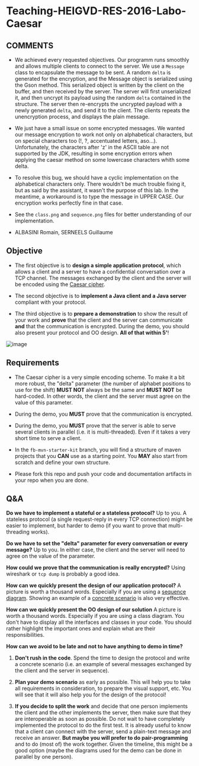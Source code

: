 # Teaching-HEIGVD-RES-2016-Labo-Caesar

## COMMENTS

* We achieved every requested objectives. Our programm runs smoothly and allows multiple clients to connect to the server. We use a `Message` class to encapsulate the message to be sent. A random `delta` is generated for the encryption, and the Message object is serialized using the Gson method. This serialized object is written by the client on the buffer, and then received by the server. The server will first unserialized it, and then uncrypt its payload using the random `delta` contained in the structure. The server then re-encrypts the uncrypted payload with a newly generated `delta`, and send it to the client. The clients repeats the unencryption process, and displays the plain message.

* We just have a small issue on some encrypted messages. We wanted our message encryption to work not only on alphabetical characters, but on special characters too (!, ?, accentuated letters, aso...). Unfortunately, the characters after 'z' in the ASCII table are not supported by the JDK, resulting in some encryption errors when applying the caesar method on some lowercase characters whith some delta. 

* To resolve this bug, we should have a cyclic implementation on the alphabetical characters only. There wouldn't be much trouble fixing it, but as said by the assistant, it wasn't the purpose of this lab. In the meantime, a workaround is to type the message in UPPER CASE. Our encryption works perfectly fine in that case.

* See the `class.png` and `sequence.png` files for better understanding of our implementation.

* ALBASINI Romain, SERNEELS Guillaume

## Objective

* The first objective is to **design a simple application protocol**, which allows a client and a server to have a confidential conversation over a TCP channel. The messages exchanged by the client and the server will be encoded using the [Caesar cipher](https://en.wikipedia.org/wiki/Caesar_cipher).

* The second objective is to **implement a Java client and a Java server** compliant with your protocol.

* The third objective is to **prepare a demonstration** to show the result of your work and **prove** that the client and the server can communicate **and** that the communication is encrypted. During the demo, you should also present your protocol and OO design. **All of that within 5'**!

![image](./images/Ave_Moi.png)

## Requirements

* The Caesar cipher is a very simple encoding scheme. To make it a bit more robust, the "delta" parameter (the number of alphabet positions to use for the shift) **MUST NOT** always be the same and **MUST NOT** be hard-coded. In other words, the client and the server must agree on the value of this parameter. 

* During the demo, you **MUST** prove that the communication is encrypted.

* During the demo, you **MUST** prove that the server is able to serve several clients in parallel (i.e. it is multi-threaded). Even if it takes a very short time to serve a client.


* In the `fb-mvn-starter-kit` branch, you will find a structure of maven projects that you **CAN** use as a starting point. You **MAY** also start from scratch and define your own structure.

* Please fork this repo and push your code and documentation artifacts in your repo when you are done.


## Q&A

**Do we have to implement a stateful or a stateless protocol?**
Up to you. A stateless protocol (a single request-reply in every TCP connection) might be easier to implement, but harder to demo (if you want to prove that multi-threading works).

**Do we have to set the "delta" parameter for every conversation or every message?**
Up to you. In either case, the client and the server will need to agree on the value of the parameter.

**How could we prove that the communication is really encrypted?**
Using wireshark or ``tcp dump`` is probably a good idea.

**How can we quickly present the design of our application protocol?**
A picture is worth a thousand words. Especially if you are using a [sequence diagram](http://cdn.routemybrain.com/wp-content/uploads/2010/04/3-way-handshake-Intro-to-transport-layer-The-internetworking-Part2.gif). Showing an example of a [concrete scenario](https://tools.ietf.org/html/rfc5321#appendix-D.1) is also very effective.

**How can we quickly present the OO design of our solution**
A picture is worth a thousand words. Especially if you are using a class diagram. You don't have to display all the interfaces and classes in your code. You should rather highlight the important ones and explain what are their responsibilities.

**How can we avoid to be late and not to have anything to demo in time?**

1. **Don't rush in the code**. Spend the time to design the protocol and write a concrete scenario (i.e. an example of several messages exchanged by the client and the server in sequence). 

2. **Plan your demo scenario** as early as possible. This will help you to take all requirements in consideration, to prepare the visual support, etc. You will see that it will also help you for the design of the protocol!

3. **If you decide to split the work** and decide that one person implements the client and the other implements the server, then make sure that they are interoperable as soon as possible. Do not wait to have completely implemented the protocol to do the first test. It is already useful to know that a client can connect with the server, send a plain-text message and receive an answer. **But maybe you will prefer to do pair-programming** and to do (most of) the work together. Given the timeline, this might be a good option (maybe the diagrams used for the demo can be done in parallel by one person).




